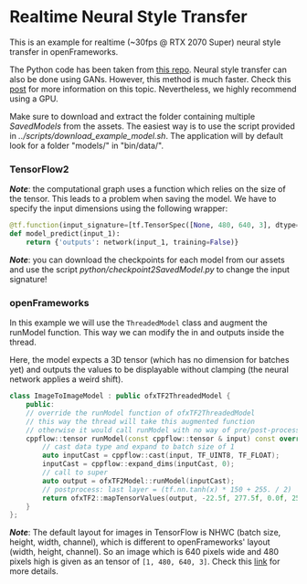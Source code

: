 # Realtime Neural Style Transfer
This is an example for realtime (~30fps @ RTX 2070 Super) neural style transfer in openFrameworks. 

The Python code has been taken from [this repo](https://github.com/cryu854/FastStyle). Neural style transfer can also be done using GANs. However, this method is much faster. Check this [post](https://www.tensorflow.org/tutorials/generative/style_transfer?hl=en) for more information on this topic.
Nevertheless, we highly recommend using a GPU.

Make sure to download and extract the folder containing multiple _SavedModels_ from the assets. The easiest way is to use the script provided in _../scripts/download_example_model.sh_. The application will by default look for a folder "models/" in "bin/data/".

### TensorFlow2 
***Note***: the computational graph uses a function which relies on the size of the tensor. This leads to a problem when saving the model. We have to specify the input dimensions using the following wrapper:
```python
@tf.function(input_signature=[tf.TensorSpec([None, 480, 640, 3], dtype=tf.float32)])
def model_predict(input_1):
    return {'outputs': network(input_1, training=False)}
```
***Note***: you can download the checkpoints for each model from our assets and use the script _python/checkpoint2SavedModel.py_ to change the input signature!

### openFrameworks
In this example we will use the `ThreadedModel` class and augment the runModel function. This way we can modify the in and outputs inside the thread. 

Here, the model expects a 3D tensor (which has no dimension for batches yet) and outputs the values to be displayable without clamping (the neural network applies a weird shift).
```c++
class ImageToImageModel : public ofxTF2ThreadedModel {
    public:
    // override the runModel function of ofxTF2ThreadedModel
    // this way the thread will take this augmented function 
    // otherwise it would call runModel with no way of pre/post-processing
    cppflow::tensor runModel(const cppflow::tensor & input) const override {
	    // cast data type and expand to batch size of 1
		auto inputCast = cppflow::cast(input, TF_UINT8, TF_FLOAT);
		inputCast = cppflow::expand_dims(inputCast, 0);
		// call to super 
		auto output = ofxTF2Model::runModel(inputCast);
		// postprocess: last layer = (tf.nn.tanh(x) * 150 + 255. / 2)
		return ofxTF2::mapTensorValues(output, -22.5f, 277.5f, 0.0f, 255.0f);
	}
};
```
***Note***: The default layout for images in TensorFlow is NHWC (batch size, height, width, channel), which is different to openFrameworks' layout (width, height, channel). So an image which is 640 pixels wide and 480 pixels high is given as an tensor of `[1, 480, 640, 3]`.
Check this [link](https://oneapi-src.github.io/oneDNN/understanding_memory_formats.html) for more details.

